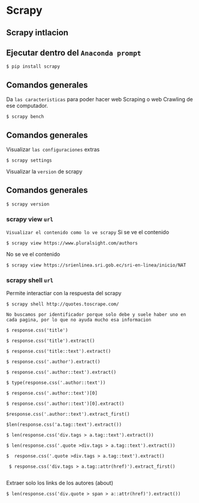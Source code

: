 # Scrapy
## Scrapy intlacion

## Ejecutar dentro del `Anaconda prompt`
```
$ pip install scrapy
```

## Comandos generales
Da `las caracteristicas` para poder hacer web Scraping o web Crawling de ese computador.
```
$ scrapy bench
```

## Comandos generales
Visualizar `las configuraciones` extras
```
$ scrapy settings
```

Visualizar la `version` de scrapy
## Comandos generales
```
$ scrapy version
```

### scrapy view `url`

`Visualizar el contenido como lo ve scrapy`
Si se ve el contenido
```
$ scrapy view https://www.pluralsight.com/authors
```

No se ve el contenido
```
$ scrapy view https://srienlinea.sri.gob.ec/sri-en-linea/inicio/NAT
```

### scrapy shell `url`
Permite interactiar con la respuesta del scrapy
```
$ scrapy shell http://quotes.toscrape.com/
```

`No buscamos por identificador porque solo debe y suele haber uno en cada pagina, por lo que no ayuda mucho esa informacion`
```
$ response.css('title')

$ response.css('title').extract()

$ response.css('title::text').extract()

$ response.css('.author').extract()

$ response.css('.author::text').extract()

$ type(response.css('.author::text'))

$ response.css('.author::text')[0]

$ response.css('.author::text')[0].extract()

$response.css('.author::text').extract_first() 

$len(response.css('a.tag::text').extract())

$ len(response.css('div.tags > a.tag::text').extract())

$ len(response.css('.quote >div.tags > a.tag::text').extract())

$  response.css('.quote >div.tags > a.tag::text').extract()

 $ response.css('div.tags > a.tag::attr(href)').extract_first()


```


Extraer solo los links de los autores (about)
```
$ len(response.css('div.quote > span > a::attr(href)').extract())
```








